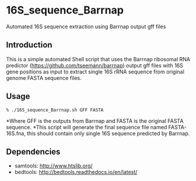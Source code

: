 # 16S_sequence_Barrnap
Automated 16S sequence extraction using Barrnap output gff files

## Introduction
This is a simple automated Shell script that uses the Barrnap ribosomal RNA predictor (https://github.com/tseemann/barrnap) output gff files with 16S gene positions as input to extract single 16S rRNA sequence from original genome FASTA sequence files.

## Usage
```
% ./16S_sequence_Barrnap.sh GFF FASTA
```

*Where GFF is the outputs from Barrnap and FASTA is the original FASTA sequence.
*This script will generate the final sequence file named FASTA-16S.fna, this should contain only single 16S sequence predicted by Barrnap.

## Dependencies

* samtools: http://www.htslib.org/
* bedtools: http://bedtools.readthedocs.io/en/latest/
